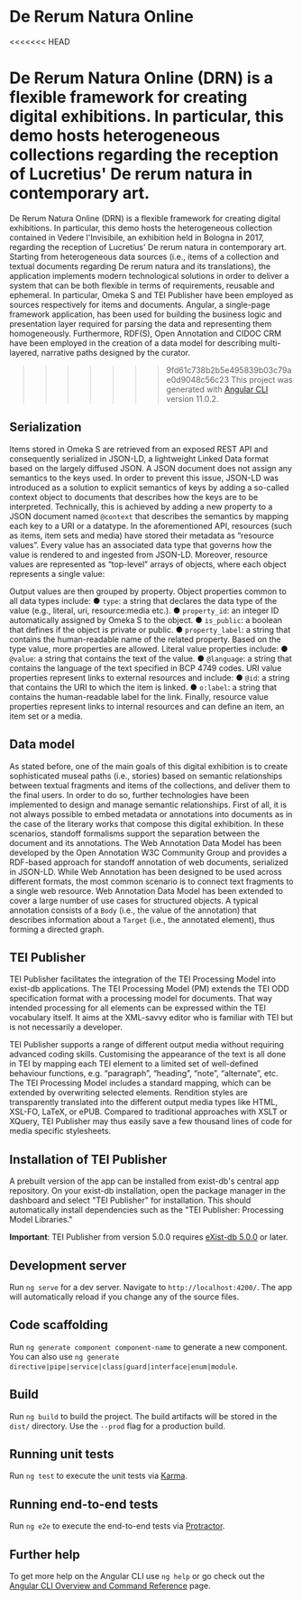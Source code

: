 # De Rerum Natura Online
<<<<<<< HEAD

De Rerum Natura Online (DRN) is a flexible framework for creating digital exhibitions. In particular, this demo hosts heterogeneous collections regarding the reception of Lucretius' De rerum natura in contemporary art.
=======
De Rerum Natura Online (DRN) is a flexible framework for creating digital exhibitions. In particular, this demo hosts the heterogeneous collection contained in Vedere l'Invisibile, an exhibition held in Bologna in 2017, regarding the reception of Lucretius' De rerum natura in contemporary art.
Starting from heterogeneous data sources (i.e., items of a collection and textual documents regarding De rerum natura and its translations), the application implements modern technological solutions in order to deliver a system that can be both flexible in terms of requirements, reusable and ephemeral. In particular, Omeka S and TEI Publisher have been employed as sources respectively for items and documents. Angular, a single-page framework application, has been used for building the business logic and presentation layer required for parsing the data and representing them homogeneously. Furthermore, RDF(S), Open Annotation and CIDOC CRM have been employed in the creation of a data model for describing multi-layered, narrative paths designed by the curator.
>>>>>>> 9fd61c738b2b5e495839b03c79ae0d9048c56c23
This project was generated with [Angular CLI](https://github.com/angular/angular-cli) version 11.0.2.

## Serialization
Items stored in Omeka S are retrieved from an exposed REST API and consequently serialized in JSON-LD, a lightweight Linked Data format based on the largely diffused JSON. A JSON document does not assign any semantics to the keys used. In order to prevent this issue, JSON-LD was introduced as a solution to explicit semantics of keys by adding a so-called context object to documents that describes how the keys are to be interpreted. Technically, this is achieved by adding a new property to a JSON document named `@context` that describes the semantics by mapping each key to a URI or a datatype.
In the aforementioned API, resources (such as items, item sets and media) have stored their metadata as “resource values”.
Every value has an associated data type that governs how the value is rendered to and ingested from JSON-LD. Moreover, resource values are represented as “top-level” arrays of objects, where each object represents a single value:

Output values are then grouped by property. Object properties common to all data types include:
● `type`: a string that declares the data type of the value (e.g., literal, uri, resource:media etc.).
● `property_id`: an integer ID automatically assigned by Omeka S to the object.
● `is_public`: a boolean that defines if the object is private or public.
● `property_label`: a string that contains the human-readable name of the related property.
Based on the type value, more properties are allowed. Literal value properties include:
● `@value`: a string that contains the text of the value.
● `@language`: a string that contains the language of the text specified in BCP 4749 codes.
URI value properties represent links to external resources and include:
● `@id`: a string that contains the URI to which the item is linked.
● `o:label`: a string that contains the human-readable label for the link.
Finally, resource value properties represent links to internal resources and can define an item, an item set or a media.

## Data model
As stated before, one of the main goals of this digital exhibition is to create sophisticated museal paths (i.e., stories) based on semantic relationships between textual fragments and items of the collections, and deliver them to the final users. In order to do so, further technologies have been implemented to design and manage semantic relationships.
First of all, it is not always possible to embed metadata or annotations into documents as in the case of the literary works that compose this digital exhibition. In these scenarios, standoff formalisms support the separation between the document and its annotations. The Web Annotation Data Model has been developed by the Open Annotation W3C Community Group and provides a RDF-based approach for standoff annotation of web documents, serialized in JSON-LD. While Web Annotation has been designed to be used across different formats, the most common scenario is to connect text fragments to a single web resource. Web Annotation Data Model has been extended to cover a large number of use cases for structured objects. A typical annotation consists of a `Body` (i.e., the value of the annotation) that describes information about a `Target` (i.e., the annotated element), thus forming a directed graph.

## TEI Publisher
TEI Publisher facilitates the integration of the TEI Processing Model into exist-db applications. The TEI Processing Model (PM) extends the TEI ODD specification format with a processing model for documents. That way intended processing for all elements can be expressed within the TEI vocabulary itself. It aims at the XML-savvy editor who is familiar with TEI but is not necessarily a developer.

TEI Publisher supports a range of different output media without requiring advanced coding skills. Customising the appearance of the text is all done in TEI by mapping each TEI element to a limited set of well-defined behaviour functions, e.g. “paragraph”, “heading”, “note”, “alternate”, etc. The TEI Processing Model includes a standard mapping, which can be extended by overwriting selected elements. Rendition styles are transparently translated into the different output media types like HTML, XSL-FO, LaTeX, or ePUB. Compared to traditional approaches with XSLT or XQuery, TEI Publisher may thus easily save a few thousand lines of code for media specific stylesheets.

## Installation of TEI Publisher

A prebuilt version of the app can be installed from exist-db's central app repository. On your exist-db installation, open the package manager in the dashboard and select "TEI Publisher" for installation. This should automatically install dependencies such as the "TEI Publisher: Processing Model Libraries."

**Important**: TEI Publisher from version 5.0.0 requires [eXist-db 5.0.0](https://bintray.com/existdb/releases/exist/5.0.0/view/files) or later.

## Development server

Run `ng serve` for a dev server. Navigate to `http://localhost:4200/`. The app will automatically reload if you change any of the source files.

## Code scaffolding

Run `ng generate component component-name` to generate a new component. You can also use `ng generate directive|pipe|service|class|guard|interface|enum|module`.

## Build

Run `ng build` to build the project. The build artifacts will be stored in the `dist/` directory. Use the `--prod` flag for a production build.

## Running unit tests

Run `ng test` to execute the unit tests via [Karma](https://karma-runner.github.io).

## Running end-to-end tests

Run `ng e2e` to execute the end-to-end tests via [Protractor](http://www.protractortest.org/).

## Further help

To get more help on the Angular CLI use `ng help` or go check out the [Angular CLI Overview and Command Reference](https://angular.io/cli) page.

